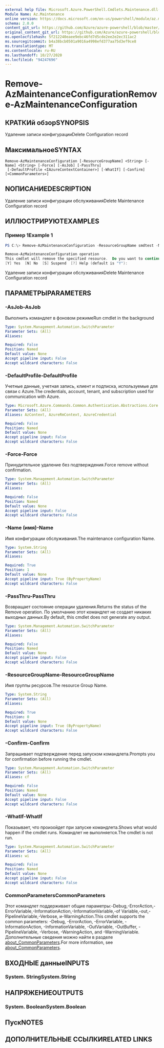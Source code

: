 ```yaml
---
external help file: Microsoft.Azure.PowerShell.Cmdlets.Maintenance.dll-Help.xml
Module Name: Az.Maintenance
online version: https://docs.microsoft.com/en-us/powershell/module/az.maintenance/remove-azmaintenanceconfiguration
schema: 2.0.0
content_git_url: https://github.com/Azure/azure-powershell/blob/master/src/Maintenance/Maintenance/help/Remove-AzMaintenanceConfiguration.md
original_content_git_url: https://github.com/Azure/azure-powershell/blob/master/src/Maintenance/Maintenance/help/Remove-AzMaintenanceConfiguration.md
ms.openlocfilehash: 5f212240eaee9ebc46fd7d5cde2ee2e2ec311ac2
ms.sourcegitcommit: b4a38bcb0501a9016a4998efd377aa75d3ef9ce8
ms.translationtype: MT
ms.contentlocale: ru-RU
ms.lasthandoff: 10/27/2020
ms.locfileid: "94247696"
---
```

# <span data-ttu-id="4d999-101">Remove-AzMaintenanceConfiguration</span><span class="sxs-lookup"><span data-stu-id="4d999-101">Remove-AzMaintenanceConfiguration</span></span>

## <span data-ttu-id="4d999-102">КРАТКИй обзор</span><span class="sxs-lookup"><span data-stu-id="4d999-102">SYNOPSIS</span></span>
<span data-ttu-id="4d999-103">Удаление записи конфигурации</span><span class="sxs-lookup"><span data-stu-id="4d999-103">Delete Configuration record</span></span>

## <span data-ttu-id="4d999-104">Максимальное</span><span class="sxs-lookup"><span data-stu-id="4d999-104">SYNTAX</span></span>

```
Remove-AzMaintenanceConfiguration [-ResourceGroupName] <String> [-Name] <String> [-Force] [-AsJob] [-PassThru]
 [-DefaultProfile <IAzureContextContainer>] [-WhatIf] [-Confirm] [<CommonParameters>]
```

## <span data-ttu-id="4d999-105">NОПИСАНИЕ</span><span class="sxs-lookup"><span data-stu-id="4d999-105">DESCRIPTION</span></span>
<span data-ttu-id="4d999-106">Удаление записи конфигурации обслуживания</span><span class="sxs-lookup"><span data-stu-id="4d999-106">Delete Maintenance Configuration record</span></span>

## <span data-ttu-id="4d999-107">ИЛЛЮСТРИРУЮТ</span><span class="sxs-lookup"><span data-stu-id="4d999-107">EXAMPLES</span></span>

### <span data-ttu-id="4d999-108">Пример 1</span><span class="sxs-lookup"><span data-stu-id="4d999-108">Example 1</span></span>
```powershell
PS C:\> Remove-AzMaintenanceConfiguration -ResourceGroupName smdtest -Name workervmscentralus

Remove-AzMaintenanceConfiguration operation
This cmdlet will remove the specified resource.  Do you want to continue?
[Y] Yes  [N] No  [S] Suspend  [?] Help (default is "Y"):
```

<span data-ttu-id="4d999-109">Удаление записи конфигурации обслуживания</span><span class="sxs-lookup"><span data-stu-id="4d999-109">Delete Maintenance Configuration record</span></span>

## <span data-ttu-id="4d999-110">ПАРАМЕТРЫ</span><span class="sxs-lookup"><span data-stu-id="4d999-110">PARAMETERS</span></span>

### <span data-ttu-id="4d999-111">-AsJob</span><span class="sxs-lookup"><span data-stu-id="4d999-111">-AsJob</span></span>
<span data-ttu-id="4d999-112">Выполнить командлет в фоновом режиме</span><span class="sxs-lookup"><span data-stu-id="4d999-112">Run cmdlet in the background</span></span>

```yaml
Type: System.Management.Automation.SwitchParameter
Parameter Sets: (All)
Aliases:

Required: False
Position: Named
Default value: None
Accept pipeline input: False
Accept wildcard characters: False
```

### <span data-ttu-id="4d999-113">-DefaultProfile</span><span class="sxs-lookup"><span data-stu-id="4d999-113">-DefaultProfile</span></span>
<span data-ttu-id="4d999-114">Учетные данные, учетная запись, клиент и подписка, используемые для связи с Azure.</span><span class="sxs-lookup"><span data-stu-id="4d999-114">The credentials, account, tenant, and subscription used for communication with Azure.</span></span>

```yaml
Type: Microsoft.Azure.Commands.Common.Authentication.Abstractions.Core.IAzureContextContainer
Parameter Sets: (All)
Aliases: AzContext, AzureRmContext, AzureCredential

Required: False
Position: Named
Default value: None
Accept pipeline input: False
Accept wildcard characters: False
```

### <span data-ttu-id="4d999-115">-Force</span><span class="sxs-lookup"><span data-stu-id="4d999-115">-Force</span></span>
<span data-ttu-id="4d999-116">Принудительное удаление без подтверждения.</span><span class="sxs-lookup"><span data-stu-id="4d999-116">Force remove without confirmation.</span></span>

```yaml
Type: System.Management.Automation.SwitchParameter
Parameter Sets: (All)
Aliases:

Required: False
Position: Named
Default value: None
Accept pipeline input: False
Accept wildcard characters: False
```

### <span data-ttu-id="4d999-117">-Name (имя)</span><span class="sxs-lookup"><span data-stu-id="4d999-117">-Name</span></span>
<span data-ttu-id="4d999-118">Имя конфигурации обслуживания.</span><span class="sxs-lookup"><span data-stu-id="4d999-118">The maintenance configuration Name.</span></span>

```yaml
Type: System.String
Parameter Sets: (All)
Aliases:

Required: True
Position: 1
Default value: None
Accept pipeline input: True (ByPropertyName)
Accept wildcard characters: False
```

### <span data-ttu-id="4d999-119">-PassThru</span><span class="sxs-lookup"><span data-stu-id="4d999-119">-PassThru</span></span>
<span data-ttu-id="4d999-120">Возвращает состояние операции удаления.</span><span class="sxs-lookup"><span data-stu-id="4d999-120">Returns the status of the Remove operation.</span></span> <span data-ttu-id="4d999-121">По умолчанию этот командлет не создает никаких выходных данных.</span><span class="sxs-lookup"><span data-stu-id="4d999-121">By default, this cmdlet does not generate any output.</span></span>

```yaml
Type: System.Management.Automation.SwitchParameter
Parameter Sets: (All)
Aliases:

Required: False
Position: Named
Default value: None
Accept pipeline input: False
Accept wildcard characters: False
```

### <span data-ttu-id="4d999-122">-ResourceGroupName</span><span class="sxs-lookup"><span data-stu-id="4d999-122">-ResourceGroupName</span></span>
<span data-ttu-id="4d999-123">Имя группы ресурсов.</span><span class="sxs-lookup"><span data-stu-id="4d999-123">The resource Group Name.</span></span>

```yaml
Type: System.String
Parameter Sets: (All)
Aliases:

Required: True
Position: 0
Default value: None
Accept pipeline input: True (ByPropertyName)
Accept wildcard characters: False
```

### <span data-ttu-id="4d999-124">-Confirm</span><span class="sxs-lookup"><span data-stu-id="4d999-124">-Confirm</span></span>
<span data-ttu-id="4d999-125">Запрашивает подтверждение перед запуском командлета.</span><span class="sxs-lookup"><span data-stu-id="4d999-125">Prompts you for confirmation before running the cmdlet.</span></span>

```yaml
Type: System.Management.Automation.SwitchParameter
Parameter Sets: (All)
Aliases: cf

Required: False
Position: Named
Default value: None
Accept pipeline input: False
Accept wildcard characters: False
```

### <span data-ttu-id="4d999-126">-WhatIf</span><span class="sxs-lookup"><span data-stu-id="4d999-126">-WhatIf</span></span>
<span data-ttu-id="4d999-127">Показывает, что произойдет при запуске командлета.</span><span class="sxs-lookup"><span data-stu-id="4d999-127">Shows what would happen if the cmdlet runs.</span></span>
<span data-ttu-id="4d999-128">Командлет не выполняется.</span><span class="sxs-lookup"><span data-stu-id="4d999-128">The cmdlet is not run.</span></span>

```yaml
Type: System.Management.Automation.SwitchParameter
Parameter Sets: (All)
Aliases: wi

Required: False
Position: Named
Default value: None
Accept pipeline input: False
Accept wildcard characters: False
```

### <span data-ttu-id="4d999-129">CommonParameters</span><span class="sxs-lookup"><span data-stu-id="4d999-129">CommonParameters</span></span>
<span data-ttu-id="4d999-130">Этот командлет поддерживает общие параметры:-Debug,-ErrorAction,-ErrorVariable,-InformationAction,-InformationVariable,-of Variable,-out,-PipelineVariable,-Verbose, и-WarningAction.</span><span class="sxs-lookup"><span data-stu-id="4d999-130">This cmdlet supports the common parameters: -Debug, -ErrorAction, -ErrorVariable, -InformationAction, -InformationVariable, -OutVariable, -OutBuffer, -PipelineVariable, -Verbose, -WarningAction, and -WarningVariable.</span></span> <span data-ttu-id="4d999-131">Дополнительные сведения можно найти в разделе [about_CommonParameters](http://go.microsoft.com/fwlink/?LinkID=113216).</span><span class="sxs-lookup"><span data-stu-id="4d999-131">For more information, see [about_CommonParameters](http://go.microsoft.com/fwlink/?LinkID=113216).</span></span>

## <span data-ttu-id="4d999-132">ВХОДНЫЕ данные</span><span class="sxs-lookup"><span data-stu-id="4d999-132">INPUTS</span></span>

### <span data-ttu-id="4d999-133">System. String</span><span class="sxs-lookup"><span data-stu-id="4d999-133">System.String</span></span>

## <span data-ttu-id="4d999-134">НАПРЯЖЕНИЕ</span><span class="sxs-lookup"><span data-stu-id="4d999-134">OUTPUTS</span></span>

### <span data-ttu-id="4d999-135">System. Boolean</span><span class="sxs-lookup"><span data-stu-id="4d999-135">System.Boolean</span></span>

## <span data-ttu-id="4d999-136">Пуск</span><span class="sxs-lookup"><span data-stu-id="4d999-136">NOTES</span></span>

## <span data-ttu-id="4d999-137">ДОПОЛНИТЕЛЬНЫЕ ССЫЛКИ</span><span class="sxs-lookup"><span data-stu-id="4d999-137">RELATED LINKS</span></span>

